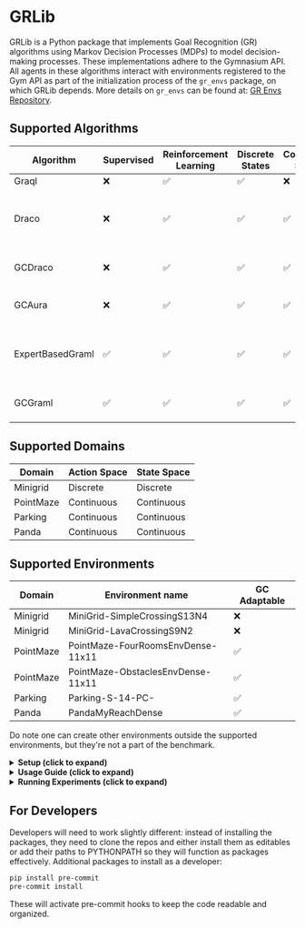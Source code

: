 # GRLib
GRLib is a Python package that implements Goal Recognition (GR) algorithms using Markov Decision Processes (MDPs) to model decision-making processes. These implementations adhere to the Gymnasium API. All agents in these algorithms interact with environments registered to the Gym API as part of the initialization process of the `gr_envs` package, on which GRLib depends. More details on `gr_envs` can be found at: [GR Envs Repository](https://github.com/MatanShamir1/GREnvs).

## Supported Algorithms

| **Algorithm**        | **Supervised** | **Reinforcement Learning** | **Discrete States** | **Continuous States** | **Discrete Actions** | **Continuous Actions** | **Model-Based** | **Model-Free** | **Action-Only** | **Goal Conditioned** | **Fine-Tuning** | **Supported Environments**                |
|---------------------|----------------|---------------------------|---------------------|----------------------|----------------------|-----------------------|------------------|----------------|----------------|---------------------|-----------------|-------------------------------------------|
| Graql               | ❌             | ✅                        | ✅                  | ❌                   | ✅                   | ❌                    | ❌               | ✅             | ❌             | ❌                  | ❌              | Minigrid                                   |
| Draco               | ❌             | ✅                        | ✅                  | ✅                   | ✅                   | ✅                    | ❌               | ✅             | ❌             | ❌                  | ❌              | MinigridSimple, MinigridLava, PointMazeObstacles, PointMazeFourRooms, PandaReach, Parking            |
| GCDraco             | ❌             | ✅                        | ✅                  | ✅                   | ✅                   | ✅                    | ❌               | ✅             | ❌             | ✅                  | ❌              | PointMazeObstacles, PointMazeFourRooms, PandaReach, Parking                       |
| GCAura              | ❌             | ✅                        | ✅                  | ✅                   | ✅                    | ❌               | ✅             | ❌             | ✅                  | ✅              | PointMaze, PandaReach, Parking            |
| ExpertBasedGraml    | ✅             | ✅                        | ✅                  | ✅                   | ✅                   | ✅                    | ❌               | ✅             | ✅             | ❌                  | ❌              | MinigridSimple, MinigridLava, PointMazeObstacles, PointMazeFourRooms, PandaReach, Parking                       |
| GCGraml             | ✅             | ✅                        | ✅                  | ✅                   | ✅                   | ✅                    | ❌               | ✅             | ✅             | ✅                  | ❌              | PointMazeObstacles, PointMazeFourRooms, PandaReach, Parking                       |


## Supported Domains

| **Domain**  | **Action Space** | **State Space** |
|------------|----------------|----------------|
| Minigrid   | Discrete       | Discrete       |
| PointMaze  | Continuous     | Continuous     |
| Parking    | Continuous     | Continuous     |
| Panda      | Continuous     | Continuous     |

## Supported Environments

| **Domain**  | **Environment name** | **GC Adaptable** |
|------------|----------------|----------------|
| Minigrid   | MiniGrid-SimpleCrossingS13N4       | ❌ |
| Minigrid   | MiniGrid-LavaCrossingS9N2       | ❌ |
| PointMaze  | PointMaze-FourRoomsEnvDense-11x11     | ✅ |
| PointMaze  | PointMaze-ObstaclesEnvDense-11x11     | ✅ |
| Parking    | Parking-S-14-PC-     | ✅ |
| Panda      | PandaMyReachDense     | ✅ |

Do note one can create other environments outside the supported environments, but they're not a part of the benchmark.

<details>
<summary><strong>Setup (click to expand)</strong></summary>

## Setup

**Note:** If you are using Windows, use Git Bash for the following commands. Otherwise, any terminal or shell will work.

`gr_libs` depends on `gr_envs`, which registers a set of Gym environments. Ensure your Python environment is set up with Python >= 3.11.

### Setting Up a Python Environment (if needed)
<details>
<summary><strong>Using Pip (click to expand)</strong></summary>

1. **Find Your Python Installation:**  
   To locate your Python 3.12 executable, run:
   ```sh
   py -3.12 -c "import sys; print(sys.executable)"
   ```
2. **Create a New Virtual Environment:**  
   Using the path found above, create a new empty venv:
   ```sh
   C:/Users/path/to/Programs/Python/Python312/python.exe -m venv test_env
   ```
3. **Activate the Virtual Environment:**
   ```sh
   source test_env/Scripts/activate
   ```
4. **Verify the Active Environment:**  
   Since there is no direct equivalent to `conda env list`, you can check your active environment via:
   ```sh
   echo $VIRTUAL_ENV
   ```

</details>

<details>
<summary><strong>Using Conda (click to expand)</strong></summary>

1. **Create a New Conda Environment:**  
   Replace `3.12` with your desired Python version if necessary.
   ```sh
   conda create -n new_env python=3.12
   ```
2. **Activate the Environment:**
   ```sh
   conda activate new_env
   ```

</details>
  
  
### Upgrade Basic Package Management Modules:
   Run the following command (replace `/path/to/python.exe` with the actual path):
   ```sh
   /path/to/python.exe -m pip install --upgrade pip setuptools wheel versioneer
   ```
### Install the `gr-libs` Package:
  The extras install the custom environments defined in `gr_envs`.
  (For editable installation, add the `-e` flag by cloning the repo and cd'ing to it https://github.com/MatanShamir1/GRLib.git)
  - **Minigrid Environment:**  
    ```sh
    pip install gr_libs[minigrid]
    ```
  - **Highway Environment (Parking):**  
    ```sh
    pip install gr_libs[highway]
    ```
  - **Maze Environment (Point-Maze):**  
    ```sh
    pip install gr_libs[maze]
    ```
  - **Panda Environment:**  
    ```sh
    pip install gr_libs[panda]
    ```
   (For editable installation, add the `-e` flag.)
   ```sh
   cd /path/to/clone/of/GoalRecognitionLibs
   pip install -e .
   ```

</details>

<details>
<summary><strong>Usage Guide (click to expand)</strong></summary>

## Usage Guide

After installing GRLib, you will have access to custom Gym environments, allowing you to set up and execute an Online Dynamic Goal Recognition (ODGR) scenario with the algorithm of your choice.

<details>
<summary><strong>Working with an initial dataset of trained agents</strong></summary>

gr_libs also includes a library of trained agents for the various supported environments within the package.

</details>

<details>
<summary><strong>Dataset Download (New CLI)</strong></summary>

To download the dataset of trained agents and caches, use the new CLI tool after installing `gr_libs`:

```sh
download-grlib-dataset
```

You can also specify a custom extraction directory:

```sh
download-grlib-dataset --extract_to /path/to/target/dir
```

This will download and extract the required files into the specified directory (by default, the package directory).

You may also use the following alternative methods:

- **Clone the repository and run the script directly:**
  ```sh
  git clone https://github.com/MatanShamir1/GRLib.git
  cd GRLib
  pip install gdown
  python download_dataset.py
  ```

- **Manual download from Google Drive:**
  - [Download gr_cache.zip](https://drive.google.com/uc?id=1ELmEpgmrmfwSCbfcCW_BJoKgCBjXsZqF)
  - [Download trained_agents.zip](https://drive.google.com/uc?id=12rBbaIa48sM-LPPucD5EEtV8dOsGGU7z)
  
  After downloading, unzip both files into your desired directory within the package.
  
  After extraction, you should observe the folders `trained_agents` and `gr_cache` in your current working directory. These folders contain the necessary datasets for running experiments and using the provided tools.

An alternative is to use our docker image, which includes the dataset in it.
You can:
1. pull the image:
```sh
docker pull ghcr.io/MatanShamir1/gr_test_base:latest
```
2. run a container:
```sh
docker run -it ghcr.io/MatanShamir1/gr_test_base:latest bash
```
3. don't forget to install the package from within the container, go back to 'Setup' for that.

</details>

<details>
<summary><strong>Method 1: Writing a Custom Script</strong></summary>

1. **Create a recognizer**
   
   Specify the domain name and specific environment for the recognizer, effectively telling it the domain theory - the collection of states and actions in the environment.

   ```python
   import gr_libs.environment # Triggers gym env registration - you must run it!
   recognizer = Graql(
       domain_name="minigrid",
       env_name="MiniGrid-SimpleCrossingS13N4"
   )
   ```

2. **Domain Learning Phase** (For GRAQL)
   
   GRAQL does not accumulate information about the domain or engage in learning activities during this phase.
   Other algorithms don't require any data for the phase and simply use what's provided in their intialization: the domain and environment specifics, excluding the possible goals.

3. **Goal Adaptation Phase**
   
   The recognizer receives new goals and corresponding training configurations. GRAQL trains goal-directed agents and stores their policies for inference.
   
   ```python
   recognizer.goals_adaptation_phase(
       dynamic_goals=[(11,1), (11,11), (1,11)],
       dynamic_train_configs=[(QLEARNING, 100000) for _ in range(3)]  # For expert sequence generation
   )
   ```

4. **Inference Phase**
   
   This phase generates a partial sequence from a trained agent, simulating suboptimal behavior with Gaussian noise.
   
   ```python
   actor = TabularQLearner(
       domain_name="minigrid",
       problem_name="MiniGrid-SimpleCrossingS13N4-DynamicGoal-11x1-v0",
       algorithm=QLEARNING,
       num_timesteps=100000
   )
   actor.learn()
   full_sequence = actor.generate_observation(
       action_selection_method=stochastic_amplified_selection,
       random_optimalism=True  # Adds noise to action values
   )
   partial_sequence = random_subset_with_order(full_sequence, int(0.5 * len(full_sequence)), is_consecutive=False)
   closest_goal = recognizer.inference_phase(partial_sequence, (11,1), 0.5)
   ```

5. **Evaluate the result**
   
   ```python
   print(f"Closest goal returned by Graql: {closest_goal}\nActual goal actor aimed towards: (11, 1)")
   ```

</details>

<details>
<summary><strong>Method 2: Using a Configuration File</strong></summary>

The `consts.py` file contains predefined ODGR problem configurations. You can use existing configurations or define new ones.

To execute an ODGR problem using the configuration file, you specify a recognizer, a domain, a gym environment within that domain and the task:
```sh
python odgr_executor.py --recognizer ExpertBasedGraml --domain minigrid --task L1 --env_name MiniGrid-SimpleCrossingS13N4
```

If you also add the flag:
```sh
 --collect_stats
```
to the cmd, 3 kinds of outputs will be generated from the ODGR problem's execution:
a. Into:
```sh
outputs\\minigrid\MiniGrid-SimpleCrossingS13N4\MiniGrid-SimpleCrossingS13N4\L1\experiment_results
```
a .pkl and a .txt summary in a dictionary format will be generated, including the summary of all ODGR executions, including runtime and overall accuracies for all lengths and types of input sequences.

b. Into:
```sh
outputs\ExpertBasedGraml\minigrid\MiniGrid-SimpleCrossingS13N4\policy_sequences\MiniGrid-SimpleCrossingS13N4-DynamicGoal-1x11-v0_inference_seq/plan_image.png
```
a visulzation of the sequence the agent generated will be dumped, either in a png or an mp4 format, depending on the domain, for debugability.

c. Into:
either:
```sh
outputs\ExpertBasedGraml\minigrid\MiniGrid-SimpleCrossingS13N4\goal_embeddings
```
In Graml algorithms, or:
```sh
outputs\Graql\minigrid\MiniGrid-SimpleCrossingS13N4\confidence
```
In GRAsRL algorithms,
pickled results from which confidence of the results can be obtained, for offline analysis.

For GRAsRL outputs, for every possible goal, the likelihood of it being the true goal from the input sequence, based on the policy distance metric.

For GRAML outputs, the embeddings of the sequences are pickled for every goal-directed sequence. Offline, since, since in the embdding space of GRAML's metric model- sequences towards the same sequences are close and vice versa, one could reproduce the most likely goal by measuring the elementwise vector distance of the embeddings, and retrieve a confidence of it.

</details>

</details>

<details>
<summary><strong>Running Experiments (click to expand)</strong></summary>

## Running Experiments

In light of the previous section, the user should already know how to scale the experiments using odgr_executor, and they should also understand how to use the 3 types of outputs for offline analysis of the algorithms.
gr_libs also provides another scaling method to run odgr_executor on multiple domains and environments, for many ODGR problems, as well as python scripts for analysis of these results, to create plots and statistics over the executions.

### Scaling odgr_executor runs
A part of the contribution of this package is standardizing the evaluations of MDP-based GR frameworks.
consts.py provides a set of ODGR problems on which the framework can be evaluated.
The 'evaluations' sub-package provides scripts to analyze the results of the all_experiments.py execution, done over the ODGR the problems defined at consts.py.

#### Running all_experiments.py

You can now run `all_experiments.py` with your desired combination of domains, environments, tasks, and recognizers directly from the command line, without editing the script:

```sh
python gr_libs/all_experiments.py \
    --domains minigrid parking \
    --envs MiniGrid-SimpleCrossingS13N4 Parking-S-14-PC- \
    --tasks L1 L2 L3 L4 L5 \
    --recognizers ExpertBasedGraml Graql \
    --n 5
```

- `--domains`: List of domains to run experiments on.
- `--envs`: List of environments (must be in the same order as domains).
- `--tasks`: List of tasks (applied to all domain/env pairs).
- `--recognizers`: List of recognizers/algorithms to evaluate.
- `--n`: Number of times to execute each task (default: 5).

This script uses multiprocessing to simultaneously execute many `odgr_executor.py` runs as child processes. It logs failures and successful executions for debugability.

After execution summary files are generated in `outputs/summaries/` for further analysis and plotting.

another execution example:
```sh
python gr_libs/all_experiments.py --domains parking --envs Parking-S-14-PC- --tasks L1 L2 L3 L4 L5 --recognizers GCAura GCGraml GCDraco BGGraml Draco --n 5
```

### Using analysis scripts
The repository provides benchmark domains and scripts for analyzing experimental results. The `evaluation` directory contains tools for processing and visualizing the results from odgr_executor.py and all_experiments.py.
Please follow the README.md file in the 'evaluation' directory for more details.

</details>

## For Developers
Developers will need to work slightly different: instead of installing the packages, they need to clone the repos and either install them as editables or add their paths to PYTHONPATH so they will function as packages effectively.
Additional packages to install as a developer:
```sh
pip install pre-commit
pre-commit install
```
These will activate pre-commit hooks to keep the code readable and organized.
